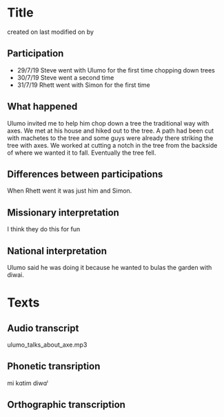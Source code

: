 # Title

created on <date>
last modified on <date> by <user>

## Participation
- 29/7/19 Steve went with Ulumo for the first time chopping down trees
- 30/7/19 Steve went a second time
- 31/7/19 Rhett went with Simon for the first time

## What happened
Ulumo invited me to help him chop down a tree the traditional way with axes. We met at his house and
hiked out to the tree. A path had been cut with machetes  to the tree and some guys were already
there striking the tree with axes. We worked at cutting a notch in the tree from the backside of
where we wanted it to fall. Eventually the tree fell.

## Differences between participations
When Rhett went it was just him and Simon.

## Missionary interpretation
I think they do this for fun

## National interpretation
Ulumo said he was doing it because he wanted to bulas the garden with diwai.

# Texts

## Audio transcript
ulumo_talks_about_axe.mp3

## Phonetic transription
mi kɑtim diwɑⁱ

## Orthographic transcription

